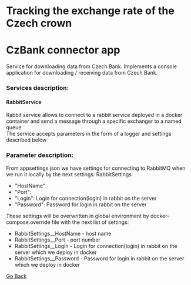 # Tracking the exchange rate of the Czech crown
# CzBank connector app
Service for downloading data from Czech Bank. Implements a console application for downloading / receiving data from Czech Bank.

### Services description:
#### RabbitService
Rabbit service allows to connect to a rabbit service deployed in a docker container and send a message through a specific exchanger to a named queue  
The service accepts parameters in the form of a logger and settings described below 

### Parameter description:
From appsettings.json we have settings for connecting to RabbitMQ when we run it locally by the next settings:
RabbitSettings
- "HostName"
- "Port": 
- "Login": Login for connection(login) in rabbit on the server
- "Password": Password for login in rabbit on the server

These settings will be overwritten in global environment by docker-compose.override file with the next list of settings:
- RabbitSettings__HostName - host name
- RabbitSettings__Port - port number
- RabbitSettings__Login - Login for connection(login) in rabbit on the server which we deploy in docker
- RabbitSettings__Password - Password for login in rabbit on the server which we deploy in docker


[Go Back](../../Readme.md)